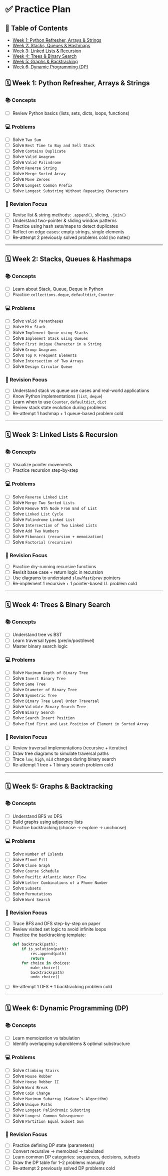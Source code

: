 # ✅ Practice Plan

## 📌 Table of Contents
- [Week 1: Python Refresher, Arrays & Strings](#%EF%B8%8F-week-1-python-refresher-arrays--strings)
- [Week 2: Stacks, Queues & Hashmaps](#%EF%B8%8F-week-2-stacks-queues--hashmaps)
- [Week 3: Linked Lists & Recursion](#%EF%B8%8F-week-3-linked-lists--recursion)
- [Week 4: Trees & Binary Search](#%EF%B8%8F-week-4-trees--binary-search)
- [Week 5: Graphs & Backtracking](#%EF%B8%8F-week-5-graphs--backtracking)
- [Week 6: Dynamic Programming (DP)](#%EF%B8%8F-week-6-dynamic-programming-dp)


## 🗓️ Week 1: Python Refresher, Arrays & Strings
### 📚 Concepts
- [ ] Review Python basics (lists, sets, dicts, loops, functions)

### 💻 Problems
- [ ] Solve `Two Sum`
- [ ] Solve `Best Time to Buy and Sell Stock`
- [ ] Solve `Contains Duplicate`
- [ ] Solve `Valid Anagram`
- [ ] Solve `Valid Palindrome`
- [ ] Solve `Reverse String`
- [ ] Solve `Merge Sorted Array`
- [ ] Solve `Move Zeroes`
- [ ] Solve `Longest Common Prefix`
- [ ] Solve `Longest Substring Without Repeating Characters`

### 🔁 Revision Focus
- [ ] Revise list & string methods: `.append()`, slicing, `.join()`
- [ ] Understand two-pointer & sliding window patterns
- [ ] Practice using hash sets/maps to detect duplicates
- [ ] Reflect on edge cases: empty strings, single elements
- [ ] Re-attempt 2 previously solved problems cold (no notes)

---

## 🗓️ Week 2: Stacks, Queues & Hashmaps
### 📚 Concepts
- [ ] Learn about Stack, Queue, Deque in Python
- [ ] Practice `collections.deque`, `defaultdict`, `Counter`

### 💻 Problems
- [ ] Solve `Valid Parentheses`
- [ ] Solve `Min Stack`
- [ ] Solve `Implement Queue using Stacks`
- [ ] Solve `Implement Stack using Queues`
- [ ] Solve `First Unique Character in a String`
- [ ] Solve `Group Anagrams`
- [ ] Solve `Top K Frequent Elements`
- [ ] Solve `Intersection of Two Arrays`
- [ ] Solve `Design Circular Queue`

### 🔁 Revision Focus
- [ ] Understand stack vs queue use cases and real-world applications
- [ ] Know Python implementations (`list`, `deque`)
- [ ] Learn when to use `Counter`, `defaultdict`, `dict`
- [ ] Review stack state evolution during problems
- [ ] Re-attempt 1 hashmap + 1 queue-based problem cold

---

## 🗓️ Week 3: Linked Lists & Recursion
### 📚 Concepts
- [ ] Visualize pointer movements
- [ ] Practice recursion step-by-step

### 💻 Problems
- [ ] Solve `Reverse Linked List`
- [ ] Solve `Merge Two Sorted Lists`
- [ ] Solve `Remove Nth Node From End of List`
- [ ] Solve `Linked List Cycle`
- [ ] Solve `Palindrome Linked List`
- [ ] Solve `Intersection of Two Linked Lists`
- [ ] Solve `Add Two Numbers`
- [ ] Solve `Fibonacci (recursion + memoization)`
- [ ] Solve `Factorial (recursive)`

### 🔁 Revision Focus
- [ ] Practice dry-running recursive functions
- [ ] Revisit base case + return logic in recursion
- [ ] Use diagrams to understand `slow`/`fast`/`prev` pointers
- [ ] Re-implement 1 recursive + 1 pointer-based LL problem cold

---

## 🗓️ Week 4: Trees & Binary Search
### 📚 Concepts
- [ ] Understand tree vs BST
- [ ] Learn traversal types (pre/in/post/level)
- [ ] Master binary search logic

### 💻 Problems
- [ ] Solve `Maximum Depth of Binary Tree`
- [ ] Solve `Invert Binary Tree`
- [ ] Solve `Same Tree`
- [ ] Solve `Diameter of Binary Tree`
- [ ] Solve `Symmetric Tree`
- [ ] Solve `Binary Tree Level Order Traversal`
- [ ] Solve `Validate Binary Search Tree`
- [ ] Solve `Binary Search`
- [ ] Solve `Search Insert Position`
- [ ] Solve `Find First and Last Position of Element in Sorted Array`

### 🔁 Revision Focus
- [ ] Review traversal implementations (recursive + iterative)
- [ ] Draw tree diagrams to simulate traversal paths
- [ ] Trace `low`, `high`, `mid` changes during binary search
- [ ] Re-attempt 1 tree + 1 binary search problem cold

---

## 🗓️ Week 5: Graphs & Backtracking
### 📚 Concepts
- [ ] Understand BFS vs DFS
- [ ] Build graphs using adjacency lists
- [ ] Practice backtracking (choose → explore → unchoose)

### 💻 Problems
- [ ] Solve `Number of Islands`
- [ ] Solve `Flood Fill`
- [ ] Solve `Clone Graph`
- [ ] Solve `Course Schedule`
- [ ] Solve `Pacific Atlantic Water Flow`
- [ ] Solve `Letter Combinations of a Phone Number`
- [ ] Solve `Subsets`
- [ ] Solve `Permutations`
- [ ] Solve `Word Search`

### 🔁 Revision Focus
- [ ] Trace BFS and DFS step-by-step on paper
- [ ] Review visited set logic to avoid infinite loops
- [ ] Practice the backtracking template:
  ```python
  def backtrack(path):
      if is_solution(path):
          res.append(path)
          return
      for choice in choices:
          make_choice()
          backtrack(path)
          undo_choice()
- [ ] Re-attempt 1 DFS + 1 backtracking problem cold

---

## 🗓️ Week 6: Dynamic Programming (DP)
### 📚 Concepts
- [ ] Learn memoization vs tabulation
- [ ] Identify overlapping subproblems & optimal substructure

### 💻 Problems
- [ ] Solve `Climbing Stairs`
- [ ] Solve `House Robber`
- [ ] Solve `House Robber II`
- [ ] Solve `Word Break`
- [ ] Solve `Coin Change`
- [ ] Solve `Maximum Subarray (Kadane’s Algorithm)`
- [ ] Solve `Unique Paths`
- [ ] Solve `Longest Palindromic Substring`
- [ ] Solve `Longest Common Subsequence`
- [ ] Solve `Partition Equal Subset Sum`

### 🔁 Revision Focus
- [ ] Practice defining DP state (parameters)
- [ ] Convert recursive → memoized → tabulated
- [ ] Learn common DP categories: sequences, decisions, subsets
- [ ] Draw the DP table for 1–2 problems manually
- [ ] Re-attempt 2 previously solved DP problems cold
